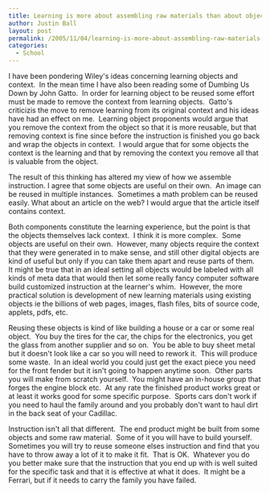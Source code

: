 ```yaml
---
title: Learning is more about assembling raw materials than about objects
author: Justin Ball
layout: post
permalink: /2005/11/04/learning-is-more-about-assembling-raw-materials-than-about-objects/
categories:
  - School
---
```


I have been pondering Wiley's ideas concerning learning objects and
context.  In the mean time I have also been reading some of Dumbing Us
Down by John Gatto.  In order for learning object to be reused some
effort must be made to remove the
context from learning objects.  Gatto's criticizis the move to
remove learning from its original context and his ideas have had an
effect on me.  Learning
object proponents would argue that you remove the context from the
object so that it is more reusable, but that removing context is fine
since before the instruction is finished you go back and wrap the
objects in context.  I would argue that for some objects the context is
the learning and that by removing the context you remove all that is
valuable from the object.


The result of this thinking has altered my view of how we assemble
instruction. I agree that some objects are useful on their own.  An
image can be reused in multiple instances.  Sometimes a math problem
can be reused easily. What about an article on the web? I would argue
that the article itself contains context.


Both components constitute the learning experience, but
the point is that the objects themselves lack context.  I think it is
more complex.  Some objects are useful on their own.  However, many
objects require the context that they were generated in to make sense,
and still other digital objects are kind of useful but only if you can
take them apart and reuse parts of them.  It might be true that in an
ideal setting all objects would be labeled with all kinds of meta data
that would then let some really fancy computer software build
customized instruction at the learner's whim.  However, the more
practical solution is development of new learning materials using
existing objects ie the billions of web pages, images, flash files,
bits of source code, applets, pdfs, etc.


Reusing these objects is kind of like building a house or a car or some
real object.  You buy the tires for the car, the chips for the
electronics, you get the glass from another supplier and so on.  You be
able to buy sheet metal but it doesn't look like a car so you will need
to rework it.  This will produce some waste.  In an ideal world you
could just get the exact piece you need for the front fender but it
isn't going to happen anytime soon.  Other parts you will make from
scratch yourself.  You might have an in-house group that forges the
engine block etc.  At any rate the finished product works great or at
least it works good for some specific purpose.  Sports cars don't work
if you need to haul the family around and you probably don't want to
haul dirt in the back seat of your Cadillac.


Instruction isn't all that different.  The end product might be built
from some objects and some raw material.  Some of it you will have to
build yourself.  Sometimes you will try to reuse someone elses
instruction and find that you have to throw away a lot of it to make it
fit.  That is OK.  Whatever you do you better make sure that the
instruction that you end up with is well suited for the specific task
and that it is effective at what it does.  It might be a Ferrari, but
if it needs to carry the family you have failed.